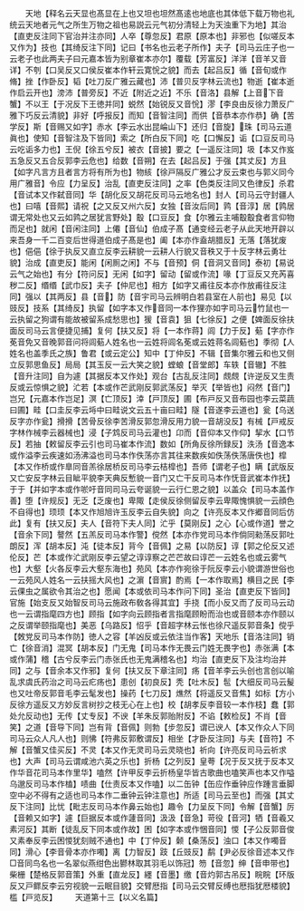 <!-- { "loadSidebar": true } -->
　　天地【释名云天显也髙显在上也又坦也坦然髙逺也地底也其体低下载万物也礼统云天地者元气之所生万物之祖也易説云元气初分清轻上为天浊重下为地】其治【直吏反注同下官治并注亦同】人卒【尊忽反】君原【原本也】非邪也【似嗟反本又作为】技也【其绮反注下同】记曰【书名也云老子所作】夫子【司马云庄子也一云老子也此两夫子曰元嘉本皆为别章崔本亦尔】覆载【芳富反】洋洋【音羊又音详】不刳【口吴反又口侯反崔本作轩云寛恱之貌】而去【起吕反】循【音旬或作脩】挫【作卧反】韬【吐刀反广雅云藏也】沛【普贝反字林云流也】物逝【崔本逝作启云开也】滂沛【普旁反】不近【附近之近】不乐【音洛】县解【上音下音蟹】不以王【于况反下王徳并同】蜕然【始锐反又音恱】漻【李良由反徐力萧反广雅下巧反云清貌】非好【呼报反】而知【音智注同】而供【音恭本亦作恭】确【苦学反】斯【音赐又如字】赤水【李云水出昆崘山下】还归【音旋】珠【司马云道眞也】使知【音智注及下皆同】索之【所白反下同】吃【口懈反】诟【口豆反司马云吃诟多力也】王倪【徐五兮反】被衣【音披】要之【一遥反注同】圾【本又作岌五急反又五合反郭李云危也】给数【音朔】在去【起吕反】于强【其丈反】方且【如字凡言方且者言方将有所为也】物絯【徐戸隔反广雅公才反云束也与郭义同今用广雅音】令应【力呈反】治乱【直吏反注同】之率【色类反注同又色律反】杀君【音试本又作弑音同】华【胡化反又胡花反司马云地名也】封人【司马云守封疆人也】曰嘻【音熙】请祝【之又反又州六反】女独【音汝后同】鹑【音淳】居【鹑居谓无常处也又云如鹑之居犹言野处】鷇【口豆反】食【尔雅云主哺鷇鷇食者言仰物而足也】就闲【音闲注同】上僊【音仙】伯成子髙【通变经云老子从此天地开辟以来吾身一千二百变后世得道伯成子髙是也】阖【本亦作盍胡腊反】无落【落犹废也】俋俋【徐于执反又直立反李云耕貌一云耕人行貌又音秩又于十反字林云勇壮貌】治成【直吏反】能闲【闲厠之闲】不与【音预】侗【音洞又音同】泰初【易说云气之始也】有分【符问反】无闲【如字】留动【留或作流】喙【丁豆反又充芮喜秽二反】缗缗【武巾反】夫子【仲尼也】相方【如字又甫往反本亦作放甫往反注同】强以【其两反】县【音】防【音宇司马云辨明白若县室在人前也】易见【以豉反】技系【其绮反】执留【如字本又作音同一本作狸亦如字司马云竹鼠也一云执留之狗谓有能故被留系成愁思也】猨【音袁】狙【七徐反】之便【婢面反徐扶面反司马云言便捷见捕】复何【扶又反】将【一本作蒋】闾【力于反】葂【字亦作莬音免又音晚郭音问将闾葂人姓名也一云姓将闾名莬或云姓蒋名闾葂也】季彻【人姓名也盖季氏之族】鲁君【或云定公】知中【丁仲反】不辑【音集尔雅云和也又侧立反郭思鱼反】局局【其玉反一云大笑之貌】螳蜋【音堂郎】车轶【音辙】不胜【音升注同】自为遽【其据反本又作处】观台【古乱反注同】覤覤【许逆反又生责反或云惊惧之貌】汒若【本或作芒武刚反郭武荡反】举灭【举皆也】闷然【音门】岂兄【元嘉本作岂足】溟【亡顶反】涬【戸顶反】圃【布戸反又音布园也李云菜蔬曰圃】畦【口圭反李云埓中曰畦说文云五十亩曰畦】隧【音遂李云道也】瓮【乌送反字亦作瓮】搰搰【苦骨反徐李苦滑反郭忽滑反用力貌一音胡没反】有械【戸戒反字林作械李云器械也】浸【子鸩反司马云灌也】卬而【音仰本又作仰】挈水【口节反】若抽【敕留反李云引也司马崔本作流】数如【所角反徐所録反】泆汤【音逸本或作溢李云疾速如汤沸溢也司马本作佚荡亦言其往来数疾如佚荡佚荡唐佚也】槹【本又作桥或作臯同音羔徐居桥反司马李云桔槹也】吾师【谓老子也】瞒【武版反又亡安反字林云目眦平貌李天典反慙貌一音门又亡干反司马本作怃音武崔本作抚】于于【并如字本或作唹吁音同司马云夸诞貌一云行仁恩之貌】以盖众【司马本盖作善】堕【许规反】无乏【乏废也】卑陬【走侯反徐侧留反李云卑陬愧惧貌一云顔色不自得也】顼顼【本又作旭旭许玉反李云自失貌】向之【许亮反本又作郷音同后仿此】复有【扶又反】夫人【音符下夫人同】汒乎【莫刚反】之心【心或作道】誉之【音余下同】謷然【五羔反司马本作警】傥然【本亦作党司马本作倘同勑荡反郭吐朗反】浑【胡本反】沌【徒本反】背今【音佩】之易【以防反】谆【郭之伦反又述伦反】芒【本或作汒武刚反李云望之谆谆察之芒芒故曰谆芒一云姓名也或云雾气也】大壑【火各反李云大壑东海也】苑风【本亦作宛徐于阮反李云小貌谓游世俗也一云苑风人姓名一云扶摇大风也】之濵【音賔】酌焉【一本作取焉】横目之民【李云倮虫之属欲令其治之也】愿闻【本或依司马本作问下同】圣治【直吏反下皆同】官施【始支反又始智反司马云施政布敎各得其宜】手挠【而小反又而了反司马云动也一云谓指麾四方也】顾指【如字向云顾指者言指麾顾盼而治也或音颐本亦作颐以之反谓举颐指麾也】美恶【乌路反】怊乎【音超字林云怅也徐尺遥反郭音条】傥乎【敇党反司马本作防】徳人之容【羊凶反或云依注当作客】天地乐【音洛注同】销亡【徐音消】混冥【胡本反】门无鬼【司马本作无畏云门姓无畏字也】赤张满【本或作蒲】稽【古兮反李云门赤张氏也无鬼满稽名也】均治【直吏反下及注均治并同】之与【音余本又作邪】复何【扶又反下章注同】疡【音羊李云头创也言创以喻乱求虞氏药治之司马云疕疡也】患创【初良反】秃【吐木反】髢【大细反司马云髲也又吐帝反郭音毛李云髦发也】操药【七刀反】燋然【将遥反又音焦】如标【方小反徐方遥反又方妙反言树抄之枝无心在上也】校【胡孝反李音较一本作枝】蠢【郭处允反动也】无传【丈专反】不谀【羊朱反郭贻附反】不谄【敕检反】不肖【音笑】之道【音导下同】岂有背【音佩】则勃【步忽反】谓已谀人【本又作众人下同司马云众人凡人也】则怫【符弗反郭敷谓反】相坐【才卧反注同】与夫【音符】不解【音蟹又佳买反】不灵【本又作无灵司马云灵晓也】祈向【许亮反司马云祈求也】大声【司马云谓咸池六英之乐也】折杨【之列反】皇荂【况于反又抚于反本又作华音花司马本作里华】嗑然【许甲反李云折杨皇华皆古歌曲也嗑笑声也本又作嗌乌邈反司马本作榼】啧曲【仕责反本又作嗑】以二缶钟【缶应作垂钟应作踵言垂脚空中必不得有之适也司马本作二垂钟云钟注意也】所适【司马云至也】而强【其丈反下注同】比忧【毗志反司马本作鼻云始也】趣令【力呈反下同】令解【音蟹】厉【音赖又如字】遽【巨据反本或作蘧音同】汲汲【音急】苛役【音河】牺【音羲又素河反】其断【徒乱反下同本或作故】困【如字本或作悃音同】惾【子公反郭音俊又素奉反李云困惾犹刻贼不通也】中【丁仲反】颡【桑荡反】浊口【本又作噣音同】滑心【李音骨本亦作噣】离【力智反】跂【丘豉反】鹬【尹必反徐音述本又作□音同鸟名也一名翠似燕绀色出鬰林取其羽毛以饰冠】笏【音忽】绅【音申带也】柴栅【楚格反郭音策】外重【直龙反】纆【音墨】缴【音灼郭古吊反】睆睆【环版反又戸鳏反李云穷视貌一云眠目貌】交臂厯指【司马云交臂反缚也厯指犹厯楼貌】槛【戸览反】
　　天道第十三【以义名篇】
